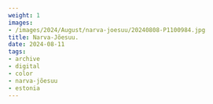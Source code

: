 ```yaml
---
weight: 1
images:
- /images/2024/August/narva-joesuu/20240808-P1100984.jpg
title: Narva-Jõesuu.
date: 2024-08-11
tags:
- archive
- digital
- color
- narva-jõesuu
- estonia
---
```


